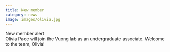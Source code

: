 ```yaml
---
title: New member
category: news
image: images/olivia.jpg
---
```


<i class="fas fa-exclamation-triangle"></i> New member alert <i class="fas fa-exclamation-triangle"></i>  
Olivia Pace will join the Vuong lab as an undergraduate associate. Welcome to the team, Olivia!